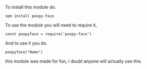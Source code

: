 To install this module do.
```
npm install poopy-face
```

To use the module you will need to require it,
```
const poopyface = require('poopy-face')
```


And to use it you do.
```
poopyface("Name")
```

this module was made for fun, i doubt anyone will actually use this.